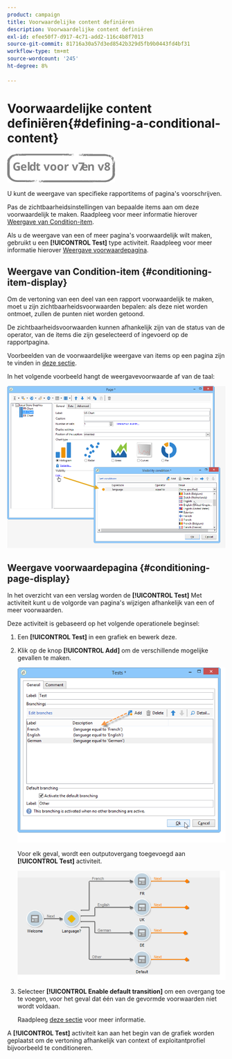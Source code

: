 ```yaml
---
product: campaign
title: Voorwaardelijke content definiëren
description: Voorwaardelijke content definiëren
exl-id: efee50f7-d917-4c71-add2-116c4b8f7013
source-git-commit: 81716a30a57d3ed8542b329d5fb9b0443fd4bf31
workflow-type: tm+mt
source-wordcount: '245'
ht-degree: 8%

---
```


# Voorwaardelijke content definiëren{#defining-a-conditional-content}

![](../../assets/common.svg)

U kunt de weergave van specifieke rapportitems of pagina&#39;s voorschrijven.

Pas de zichtbaarheidsinstellingen van bepaalde items aan om deze voorwaardelijk te maken. Raadpleeg voor meer informatie hierover [Weergave van Condition-item](#conditioning-item-display).

Als u de weergave van een of meer pagina&#39;s voorwaardelijk wilt maken, gebruikt u een **[!UICONTROL Test]** type activiteit. Raadpleeg voor meer informatie hierover [Weergave voorwaardepagina](#conditioning-page-display).

## Weergave van Condition-item {#conditioning-item-display}

Om de vertoning van een deel van een rapport voorwaardelijk te maken, moet u zijn zichtbaarheidsvoorwaarden bepalen: als deze niet worden ontmoet, zullen de punten niet worden getoond.

De zichtbaarheidsvoorwaarden kunnen afhankelijk zijn van de status van de operator, van de items die zijn geselecteerd of ingevoerd op de rapportpagina.

Voorbeelden van de voorwaardelijke weergave van items op een pagina zijn te vinden in [deze sectie](../../web/using/form-rendering.md#defining-fields-conditional-display).

In het volgende voorbeeld hangt de weergavevoorwaarde af van de taal:

![](assets/reporting_display_condition.png)

## Weergave voorwaardepagina {#conditioning-page-display}

In het overzicht van een verslag worden de **[!UICONTROL Test]** Met activiteit kunt u de volgorde van pagina&#39;s wijzigen afhankelijk van een of meer voorwaarden.

Deze activiteit is gebaseerd op het volgende operationele beginsel:

1. Een **[!UICONTROL Test]** in een grafiek en bewerk deze.
1. Klik op de knop **[!UICONTROL Add]** om de verschillende mogelijke gevallen te maken.

   ![](assets/reporting_test_sample.png)

   Voor elk geval, wordt een outputovergang toegevoegd aan **[!UICONTROL Test]** activiteit.

   ![](assets/reporting_test_transitions.png)

1. Selecteer **[!UICONTROL Enable default transition]** om een overgang toe te voegen, voor het geval dat één van de gevormde voorwaarden niet wordt voldaan.

   Raadpleeg [deze sectie](../../web/using/defining-web-forms-page-sequencing.md#conditional-page-display) voor meer informatie.

A **[!UICONTROL Test]** activiteit kan aan het begin van de grafiek worden geplaatst om de vertoning afhankelijk van context of exploitantprofiel bijvoorbeeld te conditioneren.

